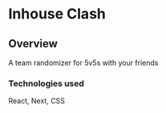 # Inhouse Clash

## Overview

A team randomizer for 5v5s with your friends

### Technologies used

React, Next, CSS